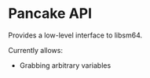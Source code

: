 # Pancake API

Provides a low-level interface to libsm64.

Currently allows:
- Grabbing arbitrary variables